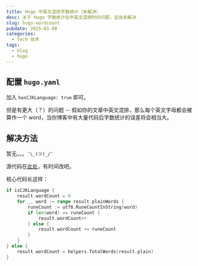```yaml
---
title: Hugo 中英文混排字数统计（未解决）
desc: 关于 Hugo 字数统计在中英文混排时的问题，且尚未解决
slug: hugo-wordcount
pubdate: 2025-01-08
categories:
  - Tech 技术
tags:
  - blog
  - hugo
---
```


## 配置 `hugo.yaml`

加入 `hasCJKLanguage: true` 即可。

但是有更大（？）的问题 -- 假如你的文章中英文混排，那么每个英文字母都会被算作一个 word，当你博客中有大量代码后字数统计的误差将会相当大。

## 解决方法

暂无。。。`¯\_(ツ)_/¯`

源代码在[此处](https://github.com/gohugoio/hugo/blob/master/hugolib/page__content.go)，有时间改吧。

核心代码长这样：

```go
if isCJKLanguage {
    result.wordCount = 0
    for _, word := range result.plainWords {
        runeCount := utf8.RuneCountInString(word)
        if len(word) == runeCount {
            result.wordCount++
        } else {
            result.wordCount += runeCount
        }
    }
} else {
    result.wordCount = helpers.TotalWords(result.plain)
}
```
